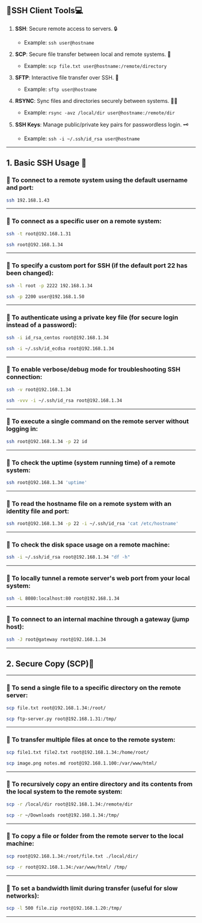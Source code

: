 
## 🔐SSH Client Tools💻

1. **SSH**: Secure remote access to servers. 🔒  
   - Example: `ssh user@hostname`

2. **SCP**: Secure file transfer between local and remote systems. 📁  
   - Example: `scp file.txt user@hostname:/remote/directory`

3. **SFTP**: Interactive file transfer over SSH. 🔄  
   - Example: `sftp user@hostname`

4. **RSYNC**: Sync files and directories securely between systems. 🔄🔐  
   - Example: `rsync -avz /local/dir user@hostname:/remote/dir`

5. **SSH Keys**: Manage public/private key pairs for passwordless login. 🗝️  
   - Example: `ssh -i ~/.ssh/id_rsa user@hostname`

---

## 1. Basic SSH Usage 🔹

### 🔸 To connect to a remote system using the default username and port:  
```bash
ssh 192.168.1.43
```

---

### 🔸 To connect as a specific user on a remote system:  
```bash
ssh -t root@192.168.1.31
```
```bash
ssh root@192.168.1.34
```

---

### 🔸 To specify a custom port for SSH (if the default port 22 has been changed):  
```bash
ssh -l root -p 2222 192.168.1.34
```
```bash
ssh -p 2200 user@192.168.1.50
```

---

### 🔸 To authenticate using a private key file (for secure login instead of a password):  
```bash
ssh -i id_rsa_centos root@192.168.1.34
```
```bash
ssh -i ~/.ssh/id_ecdsa root@192.168.1.34
```

---

### 🔸 To enable verbose/debug mode for troubleshooting SSH connection:  
```bash
ssh -v root@192.168.1.34
```
```bash
ssh -vvv -i ~/.ssh/id_rsa root@192.168.1.34
```

---

### 🔸 To execute a single command on the remote server without logging in:  
```bash
ssh root@192.168.1.34 -p 22 id
```

---

### 🔸 To check the uptime (system running time) of a remote system:  
```bash
ssh root@192.168.1.34 'uptime'
```

---

### 🔸 To read the hostname file on a remote system with an identity file and port:  
```bash
ssh root@192.168.1.34 -p 22 -i ~/.ssh/id_rsa 'cat /etc/hostname'
```

---

### 🔸 To check the disk space usage on a remote machine:  
```bash
ssh -i ~/.ssh/id_rsa root@192.168.1.34 "df -h"
```

---

### 🔸 To locally tunnel a remote server's web port from your local system:  
```bash
ssh -L 8080:localhost:80 root@192.168.1.34
```

---

### 🔸 To connect to an internal machine through a gateway (jump host):  
```bash
ssh -J root@gateway root@192.168.1.34
```

---

## 2. Secure Copy (SCP)🔹

---

### 🔸 To send a single file to a specific directory on the remote server:  
```bash
scp file.txt root@192.168.1.34:/root/
```
```bash
scp ftp-server.py root@192.168.1.31:/tmp/
```

---

### 🔸 To transfer multiple files at once to the remote system:  
```bash
scp file1.txt file2.txt root@192.168.1.34:/home/root/
```
```bash
scp image.png notes.md root@192.168.1.100:/var/www/html/
```

---

### 🔸 To recursively copy an entire directory and its contents from the local system to the remote system:  
```bash
scp -r /local/dir root@192.168.1.34:/remote/dir
```
```bash
scp -r ~/Downloads root@192.168.1.34:/tmp/
```

---

### 🔸 To copy a file or folder from the remote server to the local machine:  
```bash
scp root@192.168.1.34:/root/file.txt ./local/dir/
```
```bash
scp -r root@192.168.1.34:/var/www/html/ /tmp/
```

---

### 🔸 To set a bandwidth limit during transfer (useful for slow networks):  
```bash
scp -l 500 file.zip root@192.168.1.20:/tmp/
```

---


